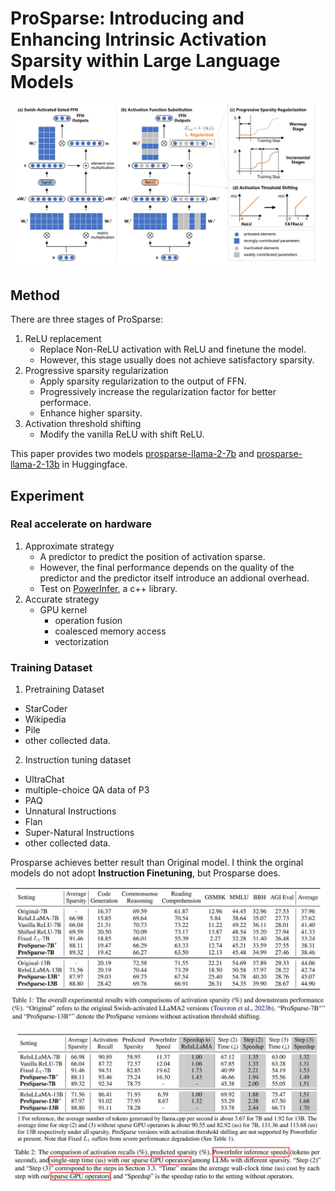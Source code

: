 # ProSparse: Introducing and Enhancing Intrinsic Activation Sparsity within Large Language Models

<p align="center">
<img src="prosparse.jpg" width="600" title="blank">
</p>

## Method
There are three stages of ProSparse:
1. ReLU replacement
    - Replace Non-ReLU activation with ReLU and finetune the model.
    - However, this stage usually does not achieve satisfactory sparsity.
2. Progressive sparsity regularization
    - Apply sparsity regularization to the output of FFN.
    - Progressively increase the regularization factor for better performace.
    - Enhance higher sparsity.
3. Activation threshold shifting
    - Modify the vanilla ReLU with shift ReLU.

This paper provides two models [prosparse-llama-2-7b](https://huggingface.co/SparseLLM/prosparse-llama-2-7b) and [prosparse-llama-2-13b](https://huggingface.co/SparseLLM/prosparse-llama-2-13b) in Huggingface.

## Experiment

### Real accelerate on hardware

1. Approximate strategy
    - A predictor to predict the position of activation sparse.
    - However, the final performance depends on the quality of the predictor and the predictor itself introduce an addional overhead.
    - Test on [PowerInfer](https://github.com/SJTU-IPADS/PowerInfer), a c++ library.
2. Accurate strategy
    - GPU kernel
        - operation fusion
        - coalesced memory access
        - vectorization

### Training Dataset

1. Pretraining Dataset
 - StarCoder
 - Wikipedia
 - Pile
 - other collected data.
2. Instruction tuning dataset
 - UltraChat
 - multiple-choice QA data of P3
 - PAQ
 - Unnatural Instructions
 - Flan
 - Super-Natural Instructions
 - other collected data.

Prosparse achieves better result than Original model. I think the orginal models do not adopt **Instruction Finetuning**, but Prosparse does.
<p align="center">
<img src="exp1.jpg" width="600" title="blank">
</p>

<p align="center">
<img src="exp2.jpg" width="600" title="blank">
</p>